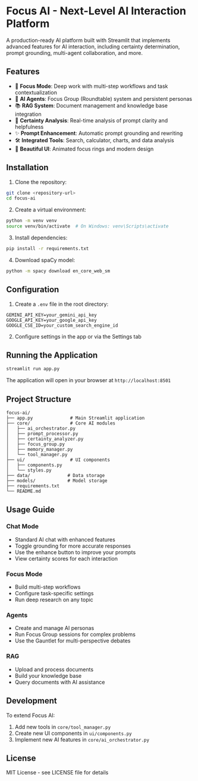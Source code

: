 # Focus AI - Next-Level AI Interaction Platform

A production-ready AI platform built with Streamlit that implements advanced features for AI interaction, including certainty determination, prompt grounding, multi-agent collaboration, and more.

## Features

- 🎯 **Focus Mode**: Deep work with multi-step workflows and task contextualization
- 🤖 **AI Agents**: Focus Group (Roundtable) system and persistent personas
- 📚 **RAG System**: Document management and knowledge base integration
- 🧠 **Certainty Analysis**: Real-time analysis of prompt clarity and helpfulness
- ✨ **Prompt Enhancement**: Automatic prompt grounding and rewriting
- 🛠️ **Integrated Tools**: Search, calculator, charts, and data analysis
- 🎨 **Beautiful UI**: Animated focus rings and modern design

## Installation

1. Clone the repository:
```bash
git clone <repository-url>
cd focus-ai
```

2. Create a virtual environment:
```bash
python -m venv venv
source venv/bin/activate  # On Windows: venv\Scripts\activate
```

3. Install dependencies:
```bash
pip install -r requirements.txt
```

4. Download spaCy model:
```bash
python -m spacy download en_core_web_sm
```

## Configuration

1. Create a `.env` file in the root directory:
```
GEMINI_API_KEY=your_gemini_api_key
GOOGLE_API_KEY=your_google_api_key
GOOGLE_CSE_ID=your_custom_search_engine_id
```

2. Configure settings in the app or via the Settings tab

## Running the Application

```bash
streamlit run app.py
```

The application will open in your browser at `http://localhost:8501`

## Project Structure

```
focus-ai/
├── app.py              # Main Streamlit application
├── core/               # Core AI modules
│   ├── ai_orchestrator.py
│   ├── prompt_processor.py
│   ├── certainty_analyzer.py
│   ├── focus_group.py
│   ├── memory_manager.py
│   └── tool_manager.py
├── ui/                 # UI components
│   ├── components.py
│   └── styles.py
├── data/              # Data storage
├── models/            # Model storage
├── requirements.txt
└── README.md
```

## Usage Guide

### Chat Mode
- Standard AI chat with enhanced features
- Toggle grounding for more accurate responses
- Use the enhance button to improve your prompts
- View certainty scores for each interaction

### Focus Mode
- Build multi-step workflows
- Configure task-specific settings
- Run deep research on any topic

### Agents
- Create and manage AI personas
- Run Focus Group sessions for complex problems
- Use the Gauntlet for multi-perspective debates

### RAG
- Upload and process documents
- Build your knowledge base
- Query documents with AI assistance

## Development

To extend Focus AI:

1. Add new tools in `core/tool_manager.py`
2. Create new UI components in `ui/components.py`
3. Implement new AI features in `core/ai_orchestrator.py`

## License

MIT License - see LICENSE file for details

